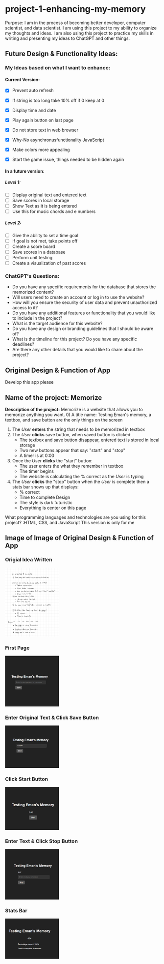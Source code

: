 # project-1-enhancing-my-memory

Purpose: I am in the process of becoming better developer, computer scientist, and data scientist. I am using this project to my ability to organize my thoughts and ideas. I am also using this project to practice my skills in writing and presenting my ideas to ChatGPT and other things.


## Future Design & Functionality Ideas:
 

### My Ideas based on what I want to enhance:

#### Current Version:

* [X] Prevent auto refresh
* [X] If string is too long take 10% off if 0 keep at 0
* [X] Display time and date
* [X] Play again button on last page
* [X] Do not store text in web browser
* [X] Why-No  asynchronusfunctionality JavaScript
* [X] Make colors more appealing
* [X] Start the game issue, things needed to be hidden again


 #### In a future version:

##### Level 1:

* [ ] Display original text and entered text
* [ ] Save scores in local storage
* [ ] Show Text as it is being entered
* [ ] Use this for music chords and e numbers

##### Level 2:

* [ ] Give the ability to set a time goal
* [ ] If goal is not met, take points off
* [ ] Create a score board
* [ ] Save scores in a database
* [ ] Perform unit testing
* [ ] Create a visualization of past scores

 ### ChatGPT's Questions:

- Do you have any specific requirements for the database that stores the memorized content?
- Will users need to create an account or log in to use the website?
- How will you ensure the security of user data and prevent unauthorized access to it?
- Do you have any additional features or functionality that you would like to include in the project?
- What is the target audience for this website?
- Do you have any design or branding guidelines that I should be aware of?
- What is the timeline for this project? Do you have any specific deadlines?
- Are there any other details that you would like to share about the project?


## Original Design & Function of App 

Develop this app please
## Name of the project: Memorize

**Description of the project:** Memorize is a website that allows you to memorize anything you want. 
0) A title name: Testing Eman's memory, a textbox, and save button are the only things on the screen
1) The *User* **enters** the string that needs to be memorized in textbox
2) The *User* **clicks** save button, when saved button is clicked:
    - The textbox and save button disappear, entered text is stored in local storage
    - Two new buttons appear that say: "start" and "stop"
    - A timer is at 0:00
3) Once the *User* **clicks** the "start" button:
    - The user enters the what they remember in textbox
    - The timer begins
    - The website is calculating the % correct as the *User* is typing
4) The *User* **clicks** the "stop" button when the *User* is complete then a stats bar shows up that displays:
    - % correct
    - Time to complete
Design 
    - The style is dark futuristic
    - Everything is center on this page


What programming languages and technologies are you using for this project? :HTML, CSS, and JavaScript
This version is only for me



## Image of Image of Original Design & Function of App

### Origial Idea Written

<img src = "images/plan-0.jpg" width="35%" height="65%"> 

### First Page

<img src = "images/image_0_version_0.png" width="35%" height="35%"> 

### Enter Original Text & Click Save Button

<img src = "images/image_1_version_0.png" width="35%" height="35%">

###  Click Start Button

<img src = "images/image_2_version_0.png" width="35%" height="35%">

### Enter Text & Click Stop Button

<img src = "images/image_3_version_0.png" width="35%" height="35%">

### Stats Bar

<img src = "images/image_4_version_0.png" width="35%" height="35%">

